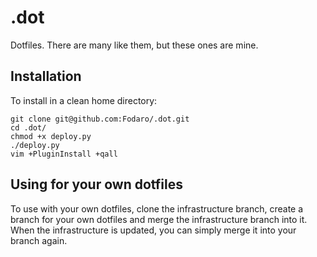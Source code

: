.dot
====

Dotfiles. There are many like them, but these ones are mine.

Installation
------------

To install in a clean home directory:

	git clone git@github.com:Fodaro/.dot.git
	cd .dot/
	chmod +x deploy.py
	./deploy.py
	vim +PluginInstall +qall

Using for your own dotfiles
---------------------------

To use with your own dotfiles, clone the infrastructure branch, create a branch for your own dotfiles and merge the infrastructure branch into it. When the infrastructure is updated, you can simply merge it into your branch again.
